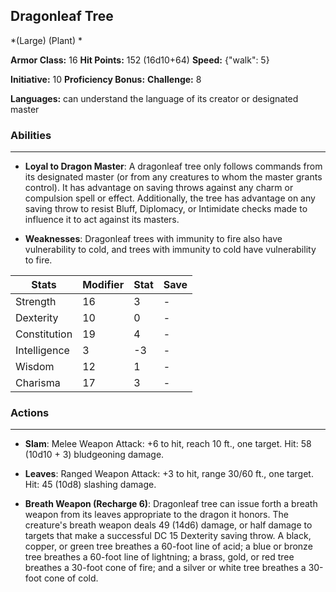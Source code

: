 ## Dragonleaf Tree
*(Large) (Plant) *

**Armor Class:** 16
**Hit Points:** 152 (16d10+64)
**Speed:** {"walk": 5}

**Initiative:** 10
**Proficiency Bonus:**
**Challenge:** 8

**Languages:** can understand the language of its creator or designated master

### Abilities
 --- 
- **Loyal to Dragon Master**: A dragonleaf tree only follows commands from its designated master (or from any creatures to whom the master grants control). It has advantage on saving throws against any charm or compulsion spell or effect. Additionally, the tree has advantage on any saving throw to resist Bluff, Diplomacy, or Intimidate checks made to influence it to act against its masters.

- **Weaknesses**: Dragonleaf trees with immunity to fire also have vulnerability to cold, and trees with immunity to cold have vulnerability to fire.



| Stats | Modifier | Stat | Save
| ---- | ---- | ---- | ---- |
| Strength | 16 | 3 | - |
| Dexterity | 10 | 0 | - |
| Constitution | 19 | 4 | - |
| Intelligence | 3 | -3 | - |
| Wisdom | 12 | 1 | - |
| Charisma | 17 | 3 | - |

### Actions
 --- 
- **Slam**: Melee Weapon Attack: +6 to hit, reach 10 ft., one target. Hit: 58 (10d10 + 3) bludgeoning damage.

- **Leaves**: Ranged Weapon Attack: +3 to hit, range 30/60 ft., one target. Hit: 45 (10d8) slashing damage.

- **Breath Weapon (Recharge 6)**: Dragonleaf tree can issue forth a breath weapon from its leaves appropriate to the dragon it honors. The creature's breath weapon deals 49 (14d6) damage, or half damage to targets that make a successful DC 15 Dexterity saving throw. A black, copper, or green tree breathes a 60-foot line of acid; a blue or bronze tree breathes a 60-foot line of lightning; a brass, gold, or red tree breathes a 30-foot cone of fire; and a silver or white tree breathes a 30-foot cone of cold.

